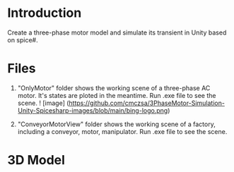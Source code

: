 # Introduction

Create a three-phase motor model and simulate its transient in Unity based on spice#.

# Files

1. "OnlyMotor" folder shows the working scene of a three-phase AC motor. It's states are ploted in the meantime. 
Run .exe file to see the scene.
! [image] (https://github.com/cmczsa/3PhaseMotor-Simulation-Unity-Spicesharp-images/blob/main/bing-logo.png)

2. "ConveyorMotorView" folder shows the working scene of a factory, including a conveyor, motor, manipulator.
Run .exe file to see the scene.

# 3D Model
